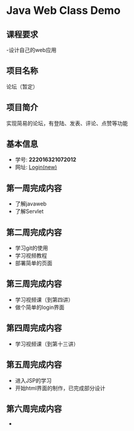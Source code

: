 # Java Web Class Demo

## 课程要求
-设计自己的web应用


## 项目名称
论坛（暂定）

## 项目简介
实现简易的论坛，有登陆、发表、评论、点赞等功能


## 基本信息
- 学号: **222016321072012**
- 网址: [Login(new)](http://119.23.45.34:8080/Javaweb/webapp0/WebContent/demo/other-login.html)


## 第一周完成内容
- 了解javaweb
- 了解Servlet

## 第二周完成内容
- 学习git的使用
- 学习视频教程
- 部署简单的页面

## 第三周完成内容
- 学习视频课（到第四讲）
- 做个简单的login界面

## 第四周完成内容
- 学习视频课（到第十三讲）

## 第五周完成内容
- 进入JSP的学习
- 开始html界面的制作，已完成部分设计

## 第六周完成内容
-
